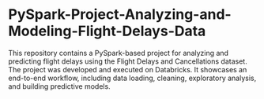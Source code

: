 # PySpark-Project-Analyzing-and-Modeling-Flight-Delays-Data
This repository contains a PySpark-based project for analyzing and predicting flight delays using the Flight Delays and Cancellations dataset. The project was developed and executed on Databricks. It showcases an end-to-end workflow, including data loading, cleaning, exploratory analysis, and building predictive models.
